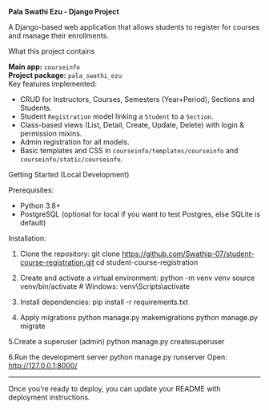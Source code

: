 **Pala Swathi Ezu - Django Project**

A Django-based web application that allows students to register for courses and manage their enrollments.

What this project contains

**Main app:** `courseinfo`  
**Project package:** `pala_swathi_ezu`  
Key features implemented:
- CRUD for Instructors, Courses, Semesters (Year+Period), Sections and Students.
- Student `Registration` model linking a `Student` to a `Section`.
- Class-based views (List, Detail, Create, Update, Delete) with login & permission mixins.
- Admin registration for all models.
- Basic templates and CSS in `courseinfo/templates/courseinfo` and `courseinfo/static/courseinfo`.

Getting Started (Local Development)

Prerequisites:
- Python 3.8+
- PostgreSQL (optional for local if you want to test Postgres, else SQLite is default)

Installation:
1. Clone the repository:
   git clone https://github.com/Swathip-07/student-course-registration.git
   cd student-course-registration

2. Create and activate a virtual environment:
   python -m venv venv
   source venv/bin/activate   # Windows: venv\Scripts\activate

3. Install dependencies:
   pip install -r requirements.txt

4. Apply migrations
python manage.py makemigrations
python manage.py migrate

5.Create a superuser (admin)
python manage.py createsuperuser

6.Run the development server
python manage.py runserver
Open: http://127.0.0.1:8000/

---

Once you’re ready to deploy, you can update your README with deployment instructions.

